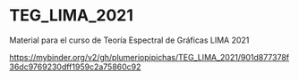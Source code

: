 # TEG_LIMA_2021
Material para el curso de Teoría Espectral de Gráficas LIMA 2021

https://mybinder.org/v2/gh/plumeriopipichas/TEG_LIMA_2021/901d877378f36dc9769230dff1959c2a75860c92
